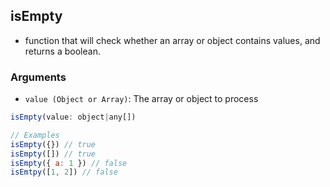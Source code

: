 ## isEmpty
  - function that will check whether an array or object contains values, and returns a boolean.

### Arguments
  - `value (Object or Array)`: The array or object to process

  ```js
  isEmpty(value: object|any[])

  // Examples
  isEmpty({}) // true
  isEmpty([]) // true
  isEmpty({ a: 1 }) // false
  isEmtpy([1, 2]) // false
  ```